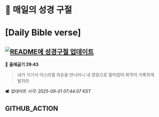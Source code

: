 # 🙏 매일의 성경 구절
# [Daily Bible verse]
## [![README에 성경구절 업데이트](https://github.com/DONGSUKA/first_test/actions/workflows/update-readme-bible.yml/badge.svg)](https://github.com/DONGSUKA/first_test/actions/workflows/update-readme-bible.yml)
<!-- START_BIBLE_VERSE -->
📖 **출애굽기 29:43**
> 내가 거기서 이스라엘 자손을 만나리니 내 영광으로 말미암아 회막이 거룩하게 될지라

🕊️ _업데이트 시각: 2025-09-01 07:44:07 KST_
  <!-- END_BIBLE_VERSE -->
## GITHUB_ACTION
